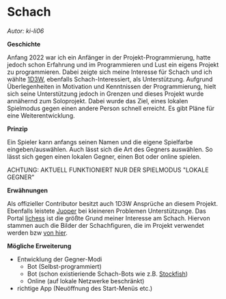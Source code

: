 # Schach
*Autor: ki-li06*

**Geschichte**

Anfang 2022 war ich ein Anfänger in der Projekt-Programmierung, hatte jedoch schon Erfahrung und im Programmieren und Lust ein eigens Projekt zu programmieren. Dabei zeigte sich meine Interesse für Schach und ich wählte [1D3W](https://github.com/1D3W), ebenfalls Schach-Interessiert, als Unterstützung. Aufgrund Überlegenheiten in Motivation und Kenntnissen der Programmierung, hielt sich seine Unterstützung jedoch in Grenzen und dieses Projekt wurde annähernd zum Soloprojekt. Dabei wurde das Ziel, eines lokalen Spielmodus gegen einen andere Person schnell erreicht. Es gibt Pläne für eine Weiterentwicklung.


**Prinzip**

Ein Spieler kann anfangs seinen Namen und die eigene Spielfarbe eingeben/auswählen. Auch lässt sich die Art des Gegners auswählen. So lässt sich gegen einen lokalen Gegner, einen Bot oder online spielen.

ACHTUNG: AKTUELL FUNKTIONIERT NUR DER SPIELMODUS "LOKALE GEGNER"



**Erwähnungen**

Als offizieller Contributor besitzt auch 1D3W Ansprüche an diesem Projekt. Ebenfalls leistete [Juoper](https://github.com/Juoper) bei kleineren Problemen Unterstützunge. Das Portal [lichess](https://lichess.org) ist die größte Grund meiner Interesse am Schach. Hiervon stammen auch die Bilder der Schachfiguren, die im Projekt verwendet werden bzw [von hier](https://github.com/lichess-org/lila/tree/master/public/piece/cburnett).


**Mögliche Erweiterung**

- Entwicklung der Gegner-Modi
    - Bot (Selbst-programmiert)
    - Bot (schon existieriende Schach-Bots wie z.B. [Stockfish](https://de.wikipedia.org/wiki/Stockfish))
    - Online (auf lokale Netzwerke beschränkt)
- richtige App (Neuöffnung des Start-Menüs etc.) 
